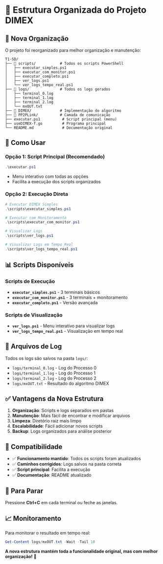# 📁 Estrutura Organizada do Projeto DIMEX

## 🎯 **Nova Organização**

O projeto foi reorganizado para melhor organização e manutenção:

```
T1-SD/
├── 📁 scripts/           # Todos os scripts PowerShell
│   ├── executar_simples.ps1
│   ├── executar_com_monitor.ps1
│   ├── executar_completo.ps1
│   ├── ver_logs.ps1
│   └── ver_logs_tempo_real.ps1
├── 📁 logs/              # Todos os logs gerados
│   ├── terminal_0.log
│   ├── terminal_1.log
│   ├── terminal_2.log
│   └── mxOUT.txt
├── 📁 DIMEX/             # Implementação do algoritmo
├── 📁 PP2PLink/          # Camada de comunicação
├── executar.ps1          # Script principal (menu)
├── useDIMEX-f.go         # Programa principal
└── README.md             # Documentação original
```

## 🚀 **Como Usar**

### **Opção 1: Script Principal (Recomendado)**
```powershell
.\executar.ps1
```
- Menu interativo com todas as opções
- Facilita a execução dos scripts organizados

### **Opção 2: Execução Direta**
```powershell
# Executar DIMEX Simples
.\scripts\executar_simples.ps1

# Executar com Monitoramento
.\scripts\executar_com_monitor.ps1

# Visualizar Logs
.\scripts\ver_logs.ps1

# Visualizar Logs em Tempo Real
.\scripts\ver_logs_tempo_real.ps1
```

## 📊 **Scripts Disponíveis**

### **Scripts de Execução**
- **`executar_simples.ps1`** - 3 terminais básicos
- **`executar_com_monitor.ps1`** - 3 terminais + monitoramento
- **`executar_completo.ps1`** - Versão avançada

### **Scripts de Visualização**
- **`ver_logs.ps1`** - Menu interativo para visualizar logs
- **`ver_logs_tempo_real.ps1`** - Visualização em tempo real

## 📁 **Arquivos de Log**

Todos os logs são salvos na pasta `logs/`:
- `logs/terminal_0.log` - Log do Processo 0
- `logs/terminal_1.log` - Log do Processo 1
- `logs/terminal_2.log` - Log do Processo 2
- `logs/mxOUT.txt` - Resultado do algoritmo DIMEX

## ✅ **Vantagens da Nova Estrutura**

1. **Organização**: Scripts e logs separados em pastas
2. **Manutenção**: Mais fácil de encontrar e modificar arquivos
3. **Limpeza**: Diretório raiz mais limpo
4. **Escalabilidade**: Fácil adicionar novos scripts
5. **Backup**: Logs organizados para análise posterior

## 🔧 **Compatibilidade**

- ✅ **Funcionamento mantido**: Todos os scripts foram atualizados
- ✅ **Caminhos corrigidos**: Logs salvos na pasta correta
- ✅ **Script principal**: Facilita a execução
- ✅ **Documentação**: README atualizado

## 🛑 **Para Parar**

Pressione **Ctrl+C** em cada terminal ou feche as janelas.

## 📈 **Monitoramento**

Para monitorar o resultado em tempo real:
```powershell
Get-Content logs/mxOUT.txt -Wait -Tail 10
```

**A nova estrutura mantém toda a funcionalidade original, mas com melhor organização!** 🎉 